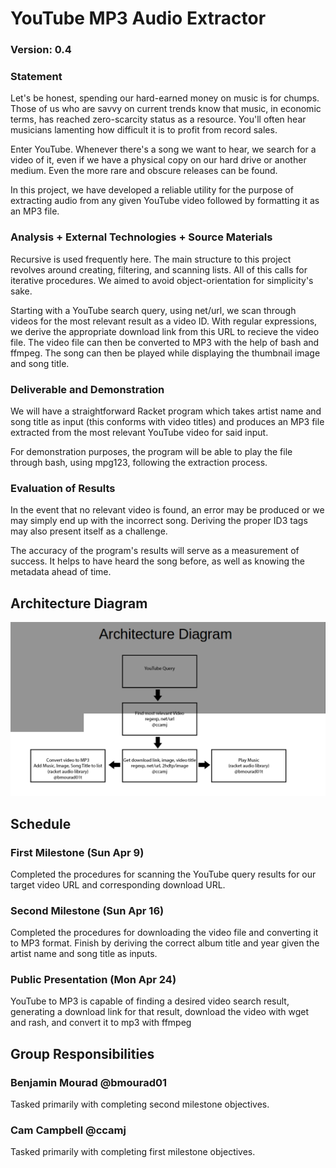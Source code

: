 # YouTube MP3 Audio Extractor

### Version: 0.4

### Statement
Let's be honest, spending our hard-earned money on music is for chumps. Those of us who are savvy on current trends know that music, in economic terms, has reached zero-scarcity status as a resource. You'll often hear musicians lamenting how difficult it is to profit from record sales.

Enter YouTube. Whenever there's a song we want to hear, we search for a video of it, even if we have a physical copy on our hard drive or another medium. Even the more rare and obscure releases can be found.

In this project, we have developed a reliable utility for the purpose of extracting audio from any given YouTube video followed by formatting it as an MP3 file.

### Analysis + External Technologies + Source Materials
Recursive is used frequently here. The main structure to this project revolves around creating, filtering, and scanning lists. All of this calls for iterative procedures. We aimed to avoid object-orientation for simplicity's sake.

Starting with a YouTube search query, using net/url, we scan through videos for the most relevant result as a video ID. With regular expressions, we derive the appropriate download link from this URL to recieve the video file. The video file can then be converted to MP3 with the help of bash and ffmpeg. The song can then be played while displaying the thumbnail image and song title.

### Deliverable and Demonstration
We will have a straightforward Racket program which takes artist name and song title as input (this conforms with video titles) and produces an MP3 file extracted from the most relevant YouTube video for said input.

For demonstration purposes, the program will be able to play the file through bash, using mpg123, following the extraction process.

### Evaluation of Results
In the event that no relevant video is found, an error may be produced or we may simply end up with the incorrect song. Deriving the proper ID3 tags may also present itself as a challenge.

The accuracy of the program's results will serve as a measurement of success. It helps to have heard the song before, as well as knowing the metadata ahead of time.

## Architecture Diagram
![diagram](/diagram.png?raw=true "diagram")

## Schedule

### First Milestone (Sun Apr 9)
Completed the procedures for scanning the YouTube query results for our target video URL and corresponding download URL.

### Second Milestone (Sun Apr 16)
Completed the procedures for downloading the video file and converting it to MP3 format. Finish by deriving the correct album title and year given the artist name and song title as inputs.

### Public Presentation (Mon Apr 24)
YouTube to MP3 is capable of finding a desired video search result, generating a download link for that result, download the video with wget and rash, and convert it to mp3 with ffmpeg

## Group Responsibilities

### Benjamin Mourad @bmourad01
Tasked primarily with completing second milestone objectives.

### Cam Campbell @ccamj
Tasked primarily with completing first milestone objectives.
